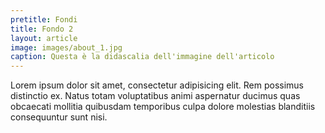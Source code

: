 ```yaml
---
pretitle: Fondi
title: Fondo 2
layout: article
image: images/about_1.jpg
caption: Questa è la didascalia dell'immagine dell'articolo
---
```


Lorem ipsum dolor sit amet, consectetur adipisicing elit. Rem possimus distinctio ex. Natus totam voluptatibus animi aspernatur ducimus quas obcaecati mollitia quibusdam temporibus culpa dolore molestias blanditiis consequuntur sunt nisi.
